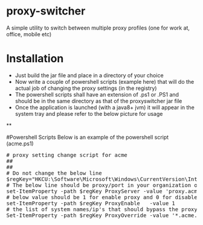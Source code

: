 # proxy-switcher
A simple utility to switch between multiple proxy profiles (one for work at, office, mobile etc)

# Installation
* Just build the jar file and place in a directory of your choice
* Now write a couple of powershell scripts (example here) that will do the actual job of changing the proxy settings (in the registry)
* The powershell scripts shall have an extension of .ps1 or .PS1 and should be in the same directory as that of the proxyswitcher jar file
* Once the application is launched (with a java8+ jvm) it will appear in the system tray and please refer to the below picture for usage

<img>**</img>

#Powershell Scripts
Below is an example of the powershell script (acme.ps1)

<pre>
# proxy setting change script for acme
##
##
# Do not change the below line
$regKey="HKCU:\Software\Microsoft\Windows\CurrentVersion\Internet Settings"
# The below line should be proxy/port in your organization or workplace
set-ItemProperty -path $regKey ProxyServer -value 'proxy.acme.com:8080'
# below value should be 1 for enable proxy and 0 for disable
set-ItemProperty -path $regKey ProxyEnable   -value 1
# the list of system names/ip's that should bypass the proxy
Set-ItemProperty -path $regKey ProxyOverride -value '*.acme.com;*hr*;*acmeinternal*'
</pre>
